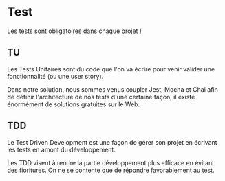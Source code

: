 # Test

Les tests sont obligatoires dans chaque projet !

## TU

Les Tests Unitaires sont du code que l'on va écrire pour venir valider une fonctionnalité (ou une user story).

Dans notre solution, nous sommes venus coupler Jest, Mocha et Chai afin de définir l'architecture de nos tests d'une certaine façon, il existe énormément de solutions gratuites sur le Web.

## TDD

Le Test Driven Development est une façon de gérer son projet en écrivant les tests en amont du développement.

Les TDD visent à rendre la partie développement plus efficace en évitant des fioritures.
On ne se contente que de répondre favorablement au test.